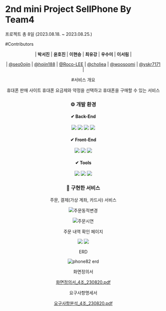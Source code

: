 # 2nd mini Project SellPhone By Team4

프로젝트 
총 8일 (2023.08.18. ~ 2023.08.25.)

#Contributors

<div align="center">

| **박서진** | **윤호진** | **이현승** | **최유강** | **우수미** | **이서림** |

| [@seo0ojin](https://github.com/seo0ojin) | [@hojin188](https://github.com/hojin188) | [@Roco-LEE](https://github.com/Roco-LEE) | [@choliea](https://github.com/choliea) | [@woosoomi](https://github.com/woosoomi) | [@yskr7171](https://github.com/yskr7171) |



#서비스 개요 

휴대폰 판매 사이트 
휴대폰 요금제와 약정을 선택하고 휴대폰을 구매할 수 있는 서비스


### ⚙ 개발 환경
#### ✔ Back-End
<img src="https://img.shields.io/badge/java 1.8-2C2255?style=for-the-badge&logo=openJDK&logoColor=white"> <img src="https://img.shields.io/badge/JSP-F8DC75?style=for-the-badge&logo=apachetomcat&logoColor=black"> <img src="https://img.shields.io/badge/mybatis-000000?style=for-the-badge&logo=amazondocumentdb&logoColor=white"> <img src="https://img.shields.io/badge/Oracle-F80000?style=for-the-badge&logo=oracle&logoColor=white">

#### ✔ Front-End
<img src="https://img.shields.io/badge/HTML5-E34F26?style=for-the-badge&logo=html5&logoColor=white"> <img src="https://img.shields.io/badge/javascript-F7DF1E?style=for-the-badge&logo=javascript&logoColor=black"> <img src="https://img.shields.io/badge/css3-1572B6?style=for-the-badge&logo=css3&logoColor=white">

#### ✔ Tools
<img src="https://img.shields.io/badge/eclipse ee-2C2255?style=for-the-badge&logo=eclipse&logoColor=white"> <img src="https://img.shields.io/badge/gradle 8.3-02303A?style=for-the-badge&logo=gradle&logoColor=white"> <img src="https://img.shields.io/badge/github-181717?style=for-the-badge&logo=github&logoColor=white">

### 📄 구현한 서비스

주문, 결제(가상 계좌, 카드사) 서비스

![주문동적변경](https://github.com/choliea/2nd-Project---SellPhone-/assets/133833132/bf609c6e-df89-4d1b-bd57-a5fe51916579)

![주문시연](https://github.com/choliea/2nd-Project---SellPhone-/assets/133833132/059196b2-540f-4e57-ba37-75d24ab19acb)


주문 내역 확인 페이지

<img src="https://github.com/choliea/2nd-Project---SellPhone-/assets/133833132/eba9fb65-1e21-443c-986d-6926146987c5" style="height=50px; width=50px">

<img src="https://github.com/choliea/2nd-Project---SellPhone-/assets/133833132/b3b61faa-0f09-4a34-bc8d-f4cad174838e" style="height=50px; width=50px">



ERD 

![phone82 erd](https://github.com/choliea/2nd-Project---SellPhone-/assets/133833132/73f0ec56-713f-4f48-86ab-89d20d7633e5)

화면정의서

[화면정의서_4조_230820.pdf](https://github.com/choliea/2nd-Project---SellPhone-/files/13360023/_4._230820.pdf)

요구사항명세서

[요구사항분석_4조_230820.pdf](https://github.com/choliea/2nd-Project---SellPhone-/files/13360026/_4._230820.pdf)
